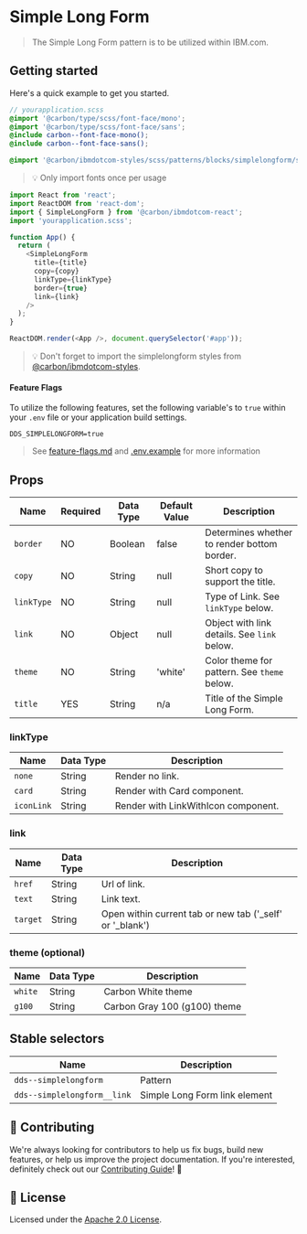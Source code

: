 # Simple Long Form

> The Simple Long Form pattern is to be utilized within IBM.com.

## Getting started

Here's a quick example to get you started.

```scss
// yourapplication.scss
@import '@carbon/type/scss/font-face/mono';
@import '@carbon/type/scss/font-face/sans';
@include carbon--font-face-mono();
@include carbon--font-face-sans();

@import '@carbon/ibmdotcom-styles/scss/patterns/blocks/simplelongform/simplelongform';
```

> 💡 Only import fonts once per usage

```javascript
import React from 'react';
import ReactDOM from 'react-dom';
import { SimpleLongForm } from '@carbon/ibmdotcom-react';
import 'yourapplication.scss';

function App() {
  return (
    <SimpleLongForm
      title={title}
      copy={copy}
      linkType={linkType}
      border={true}
      link={link}
    />
  );
}

ReactDOM.render(<App />, document.querySelector('#app'));
```

> 💡 Don't forget to import the simplelongform styles from
> [@carbon/ibmdotcom-styles](https://github.com/carbon-design-system/ibm-dotcom-library/blob/master/packages/styles).

#### Feature Flags

To utilize the following features, set the following variable's to `true` within
your `.env` file or your application build settings.

```
DDS_SIMPLELONGFORM=true
```

> See
> [feature-flags.md](https://github.com/carbon-design-system/ibm-dotcom-library/blob/master/packages/patterns-react/docs/feature-flags.md)
> and
> [.env.example](https://github.com/carbon-design-system/ibm-dotcom-library/blob/master/packages/patterns-react/.env.example)
> for more information

## Props

| Name       | Required | Data Type | Default Value | Description                                 |
| ---------- | -------- | --------- | ------------- | ------------------------------------------- |
| `border`   | NO       | Boolean   | false         | Determines whether to render bottom border. |
| `copy`     | NO       | String    | null          | Short copy to support the title.            |
| `linkType` | NO       | String    | null          | Type of Link. See `linkType` below.         |
| `link`     | NO       | Object    | null          | Object with link details. See `link` below. |
| `theme`    | NO       | String    | 'white'       | Color theme for pattern. See `theme` below. |
| `title`    | YES      | String    | n/a           | Title of the Simple Long Form.              |

### linkType

| Name       | Data Type | Description                         |
| ---------- | --------- | ----------------------------------- |
| `none`     | String    | Render no link.                     |
| `card`     | String    | Render with Card component.         |
| `iconLink` | String    | Render with LinkWithIcon component. |

### link

| Name     | Data Type | Description                                                |
| -------- | --------- | ---------------------------------------------------------- |
| `href`   | String    | Url of link.                                               |
| `text`   | String    | Link text.                                                 |
| `target` | String    | Open within current tab or new tab ('\_self' or '\_blank') |

### theme (optional)

| Name    | Data Type | Description                  |
| ------- | --------- | ---------------------------- |
| `white` | String    | Carbon White theme           |
| `g100`  | String    | Carbon Gray 100 (g100) theme |

## Stable selectors

| Name                        | Description                   |
| --------------------------- | ----------------------------- |
| `dds--simplelongform`       | Pattern                       |
| `dds--simplelongform__link` | Simple Long Form link element |

## 🙌 Contributing

We're always looking for contributors to help us fix bugs, build new features,
or help us improve the project documentation. If you're interested, definitely
check out our
[Contributing Guide](https://github.com/carbon-design-system/ibm-dotcom-library/blob/master/.github/CONTRIBUTING.md)!
👀

## 📝 License

Licensed under the
[Apache 2.0 License](https://github.com/carbon-design-system/ibm-dotcom-library/blob/master/LICENSE).
